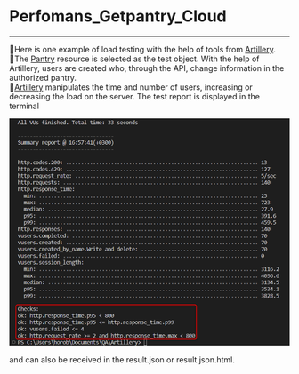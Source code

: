 # Perfomans_Getpantry_Cloud

_______
  :small_orange_diamond:Here is one example of load testing with the help of tools from [Artillery](https://www.artillery.io/).      
  :small_orange_diamond:The [Pantry](https://getpantry.cloud/) resource is selected as the test object. With the help of Artillery, users are created who, through the API, change information in the authorized pantry.     
  :small_orange_diamond:[Artillery](https://www.artillery.io/) manipulates the time and number of users, increasing or decreasing the load on the server. The test report is displayed in the terminal        
          
  ![imag](https://github.com/Horobird/Perfomans_Getpantry_Cloud/blob/main/2023-06-21_17h00_17.png)
  
  and can also be received in the result.json or result.json.html.
